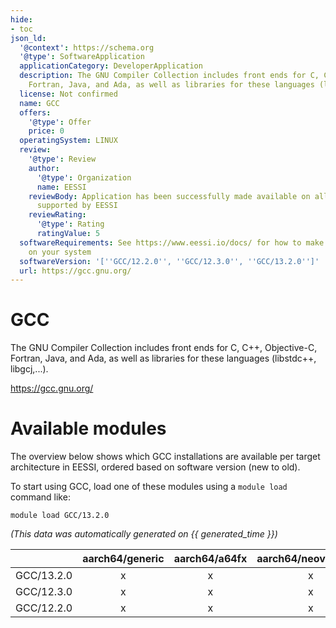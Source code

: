 ```yaml
---
hide:
- toc
json_ld:
  '@context': https://schema.org
  '@type': SoftwareApplication
  applicationCategory: DeveloperApplication
  description: The GNU Compiler Collection includes front ends for C, C++, Objective-C,
    Fortran, Java, and Ada, as well as libraries for these languages (libstdc++, libgcj,...).
  license: Not confirmed
  name: GCC
  offers:
    '@type': Offer
    price: 0
  operatingSystem: LINUX
  review:
    '@type': Review
    author:
      '@type': Organization
      name: EESSI
    reviewBody: Application has been successfully made available on all architectures
      supported by EESSI
    reviewRating:
      '@type': Rating
      ratingValue: 5
  softwareRequirements: See https://www.eessi.io/docs/ for how to make EESSI available
    on your system
  softwareVersion: '[''GCC/12.2.0'', ''GCC/12.3.0'', ''GCC/13.2.0'']'
  url: https://gcc.gnu.org/
---
```


GCC
===


The GNU Compiler Collection includes front ends for C, C++, Objective-C, Fortran, Java, and Ada, as well as libraries for these languages (libstdc++, libgcj,...).

https://gcc.gnu.org/
# Available modules


The overview below shows which GCC installations are available per target architecture in EESSI, ordered based on software version (new to old).

To start using GCC, load one of these modules using a `module load` command like:

```shell
module load GCC/13.2.0
```

*(This data was automatically generated on {{ generated_time }})*

| |aarch64/generic|aarch64/a64fx|aarch64/neoverse_n1|aarch64/neoverse_v1|aarch64/nvidia/grace|x86_64/generic|x86_64/amd/zen2|x86_64/amd/zen3|x86_64/amd/zen4|x86_64/intel/cascadelake|x86_64/intel/haswell|x86_64/intel/icelake|x86_64/intel/sapphirerapids|x86_64/intel/skylake_avx512|
| :---: | :---: | :---: | :---: | :---: | :---: | :---: | :---: | :---: | :---: | :---: | :---: | :---: | :---: | :---: |
|GCC/13.2.0|x|x|x|x|x|x|x|x|x|x|x|x|x|x|
|GCC/12.3.0|x|x|x|x|x|x|x|x|x|x|x|x|x|x|
|GCC/12.2.0|x|x|x|x|x|x|x|x|x|x|x|x|x|x|
